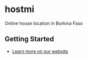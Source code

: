 # hostmi

Online house location in Burkina Faso

## Getting Started


- [Learn more on our website](https://docs.flutter.dev/get-started/codelab)
